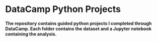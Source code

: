 # DataCamp Python Projects

#### The repository contains guided python projects I completed through DataCamp. Each folder contains the dataset and a Jupyter notebook containing the analysis.

